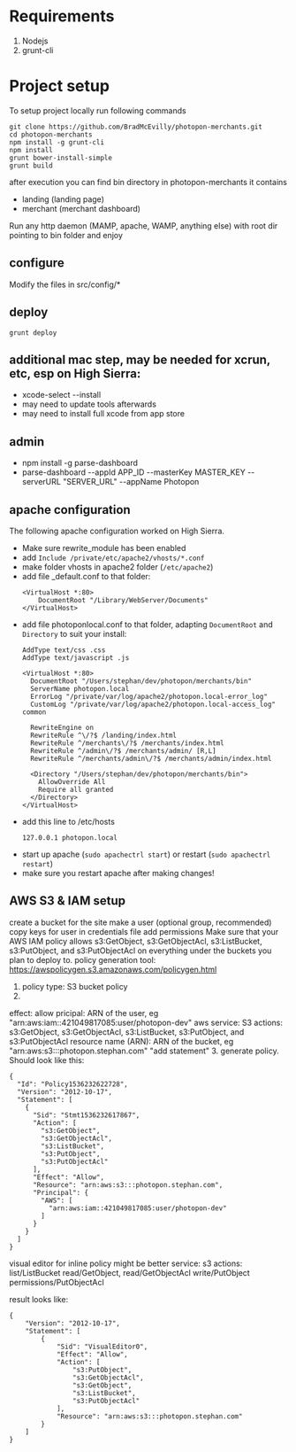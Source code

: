 # Requirements
1. Nodejs
2. grunt-cli


# Project setup

To setup project locally run following commands 

    git clone https://github.com/BradMcEvilly/photopon-merchants.git
    cd photopon-merchants
    npm install -g grunt-cli
    npm install
    grunt bower-install-simple
    grunt build
    
after execution you can find bin directory in photopon-merchants it contains
- landing (landing page)
- merchant (merchant dashboard)

Run any http daemon (MAMP, apache, WAMP, anything else) with root dir pointing to bin folder and enjoy

## configure

  Modify the files in src/config/*

## deploy

    grunt deploy

## additional mac step, may be needed for xcrun, etc, esp on High Sierra:

* xcode-select --install
* may need to update tools afterwards
* may need to install full xcode from app store

## admin

* npm install -g parse-dashboard
* parse-dashboard --appId APP_ID --masterKey MASTER_KEY --serverURL "SERVER_URL" --appName Photopon

## apache configuration

The following apache configuration worked on High Sierra.
* Make sure rewrite_module has been enabled
* add `Include /private/etc/apache2/vhosts/*.conf`
* make folder vhosts in apache2 folder (`/etc/apache2`)
* add file _default.conf to that folder:
  ```
  <VirtualHost *:80>
      DocumentRoot "/Library/WebServer/Documents"
  </VirtualHost>
  ```
* add file photoponlocal.conf to that folder, adapting `DocumentRoot` and `Directory` to suit your install:
  ```
  AddType text/css .css
  AddType text/javascript .js

  <VirtualHost *:80>
    DocumentRoot "/Users/stephan/dev/photopon/merchants/bin"
    ServerName photopon.local
    ErrorLog "/private/var/log/apache2/photopon.local-error_log"
    CustomLog "/private/var/log/apache2/photopon.local-access_log" common

    RewriteEngine on
    RewriteRule ^\/?$ /landing/index.html
    RewriteRule ^/merchants\/?$ /merchants/index.html
    RewriteRule ^/admin\/?$ /merchants/admin/ [R,L]
    RewriteRule ^/merchants/admin\/?$ /merchants/admin/index.html

    <Directory "/Users/stephan/dev/photopon/merchants/bin">
      AllowOverride All
      Require all granted
    </Directory>
  </VirtualHost>
  ```
* add this line to /etc/hosts
  ```
  127.0.0.1 photopon.local
  ```
* start up apache (`sudo apachectrl start`) or restart (`sudo apachectrl restart`)
* make sure you restart apache after making changes!

## AWS S3 & IAM setup

create a bucket for the site
make a user (optional group, recommended)
copy keys for user in credentials file
add permissions
Make sure that your AWS IAM policy allows s3:GetObject, s3:GetObjectAcl, s3:ListBucket, s3:PutObject, and s3:PutObjectAcl on everything under the buckets you plan to deploy to.
policy generation tool: https://awspolicygen.s3.amazonaws.com/policygen.html
1. policy type: S3 bucket policy
2. 
  effect: allow
  pricipal: ARN of the user, eg "arn:aws:iam::421049817085:user/photopon-dev"
  aws service: S3
  actions: s3:GetObject, s3:GetObjectAcl, s3:ListBucket, s3:PutObject, and s3:PutObjectAcl
  resource name (ARN): ARN of the bucket, eg "arn:aws:s3:::photopon.stephan.com"
  "add statement"
3. generate policy.  Should look like this:

```
{
  "Id": "Policy1536232622728",
  "Version": "2012-10-17",
  "Statement": [
    {
      "Sid": "Stmt1536232617867",
      "Action": [
        "s3:GetObject",
        "s3:GetObjectAcl",
        "s3:ListBucket",
        "s3:PutObject",
        "s3:PutObjectAcl"
      ],
      "Effect": "Allow",
      "Resource": "arn:aws:s3:::photopon.stephan.com",
      "Principal": {
        "AWS": [
          "arn:aws:iam::421049817085:user/photopon-dev"
        ]
      }
    }
  ]
}
```

visual editor for inline policy might be better
service: s3
actions: list/ListBucket
          read/GetObject, read/GetObjectAcl
          write/PutObject
          permissions/PutObjectAcl

result looks like:
```
{
    "Version": "2012-10-17",
    "Statement": [
        {
            "Sid": "VisualEditor0",
            "Effect": "Allow",
            "Action": [
                "s3:PutObject",
                "s3:GetObjectAcl",
                "s3:GetObject",
                "s3:ListBucket",
                "s3:PutObjectAcl"
            ],
            "Resource": "arn:aws:s3:::photopon.stephan.com"
        }
    ]
}
```